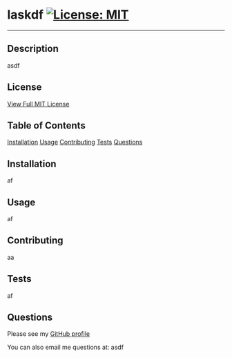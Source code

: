 
  # laskdf [![License: MIT](https://img.shields.io/badge/License-MIT-yellow.svg)](https://opensource.org/licenses/MIT)

---
  ## Description
  asdf

  ## License
  [View Full MIT License](https://opensource.org/licenses/MIT)

  ## Table of Contents

  [Installation](#installation)
  [Usage](#usage)
  [Contributing](#contributing)
  [Tests](#tests)
  [Questions](#questions)


  ## Installation
  af

  ## Usage

  af

  ## Contributing
  aa

  ## Tests
  af

  ## Questions
  Please see my [GitHub profile](https://github.com/asfd)

  You can also email me questions at: asdf

